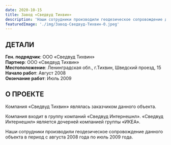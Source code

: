 ```yaml
---
date: 2020-10-15
title: Завод «Сведвуд Тихвин»
description: 'Наши сотрудники производили геодезическое сопровождение данного объекта в период с августа 2008 года по июль 2009 года.'
featuredImage: './img/Завод-Сведвуд-Тихвин-0.jpeg'
---
```


## ДЕТАЛИ

**Ген. подрядчик**: ООО «Сведвуд Тихвин»  
**Партнер**: ООО «Сведвуд Тихвин»  
**Местоположение**: Ленинградская обл., г.Тихвин, Шведский проезд, 15  
**Начало работ**: Август 2008  
**Окончание работ**: Июль 2009

## О ПРОЕКТЕ

Компания «Сведвуд Тихвин» являлась заказчиком данного объекта.

Компания входит в группу компаний «Сведвуд Интернешнл». «Сведвуд Интернешнл» является дочерней компанией группы «ИКЕА».

Наши сотрудники производили геодезическое сопровождение данного объекта в период с августа 2008 года по июль 2009 года.
